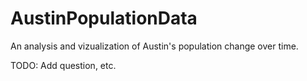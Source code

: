 # AustinPopulationData

An analysis and vizualization of Austin's population change over time.

TODO: Add question, etc.

